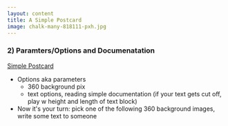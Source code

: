 ```yaml
---
layout: content
title: A Simple Postcard
image: chalk-many-818111-pxh.jpg
---
```




###  2) Paramters/Options and Documenatation
[Simple Postcard](text-postcard/index.html)
- Options aka parameters
  - 360 background pix
  - text options, reading simple documentation  (if your text gets cut off, play w height and length of text block)
- Now it's your turn: pick one of the following 360 background images, write some text to someone
